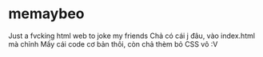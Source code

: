 # memaybeo
Just a fvcking html web to joke my friends
Chả có cái j đâu, vào index.html mà chỉnh
Mấy cái code cơ bản thôi, còn chả thèm bỏ CSS vô :V
